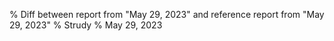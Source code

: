 % Diff between report from "May 29, 2023" and reference report from "May 29, 2023"
% Strudy
% May 29, 2023


